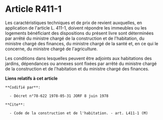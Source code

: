 # Article R411-1

Les caractéristiques techniques et de prix de revient auxquelles, en application de l'article L. 411-1, doivent répondre les
immeubles ou les logements bénéficiant des dispositions du présent livre sont déterminées par arrêté du ministre chargé de la
construction et de l'habitation, du ministre chargé des finances, du ministre chargé de la santé et, en ce qui le concerne,
du ministre chargé de l'agriculture.

Les conditions dans lesquelles peuvent être adjoints aux habitations des jardins, dépendances ou annexes sont fixées par
arrêté du ministre chargé de la construction et de l'habitation et du ministre chargé des finances.

**Liens relatifs à cet article**

	**Codifié par**:

	  - Décret n°78-622 1978-05-31 JORF 8 juin 1978

	**Cite**:

	  - Code de la construction et de l'habitation. - art. L411-1 (M)
